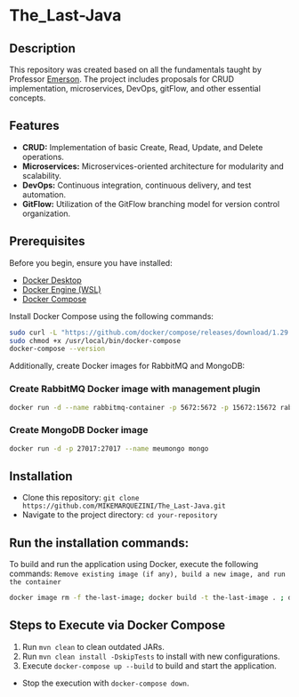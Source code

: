 # The_Last-Java

## Description

This repository was created based on all the fundamentals taught by Professor [Emerson](https://github.com/EmerF). The project includes proposals for CRUD implementation, microservices, DevOps, gitFlow, and other essential concepts.

## Features

- **CRUD:** Implementation of basic Create, Read, Update, and Delete operations.
- **Microservices:** Microservices-oriented architecture for modularity and scalability.
- **DevOps:** Continuous integration, continuous delivery, and test automation.
- **GitFlow:** Utilization of the GitFlow branching model for version control organization.

## Prerequisites

Before you begin, ensure you have installed:

- [Docker Desktop](https://www.docker.com/products/docker-desktop)
- [Docker Engine (WSL)](https://docs.docker.com/desktop/install/linux-install-wsl/)
- [Docker Compose](https://docs.docker.com/compose/install/)
  
Install Docker Compose using the following commands:

```bash
sudo curl -L "https://github.com/docker/compose/releases/download/1.29.2/docker-compose-$(uname -s)-$(uname -m)" -o /usr/local/bin/docker-compose
sudo chmod +x /usr/local/bin/docker-compose
docker-compose --version
```

Additionally, create Docker images for RabbitMQ and MongoDB:
### Create RabbitMQ Docker image with management plugin
```bash
docker run -d --name rabbitmq-container -p 5672:5672 -p 15672:15672 rabbitmq:management
```

### Create MongoDB Docker image
```bash
docker run -d -p 27017:27017 --name meumongo mongo
```

## Installation
- Clone this repository: `git clone https://github.com/MIKEMARQUEZINI/The_Last-Java.git` 
- Navigate to the project directory: `cd your-repository`

## Run the installation commands: 

To build and run the application using Docker, execute the following commands:
`Remove existing image (if any), build a new image, and run the container`
```bash
docker image rm -f the-last-image; docker build -t the-last-image . ; docker run -d -p 8383:8383 the-last-image
```

## Steps to Execute via Docker Compose

1. Run `mvn clean` to clean outdated JARs.
2. Run `mvn clean install -DskipTests` to install with new configurations.
3. Execute `docker-compose up --build` to build and start the application.
- Stop the execution with `docker-compose down`.

  


